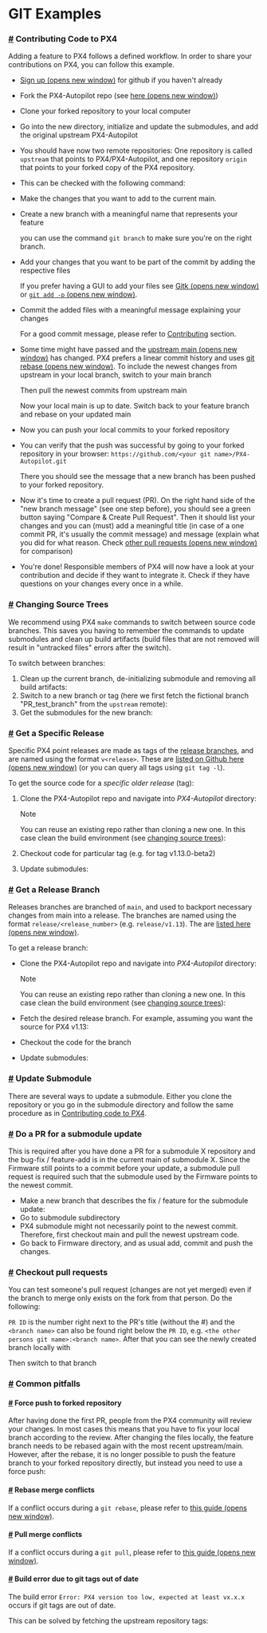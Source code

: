 # GIT Examples

### [#](broken-reference) Contributing Code to PX4 <a href="#contributing-code-to-px4" id="contributing-code-to-px4"></a>

Adding a feature to PX4 follows a defined workflow. In order to share your contributions on PX4, you can follow this example.

* [Sign up (opens new window)](https://github.com/join) for github if you haven't already
* Fork the PX4-Autopilot repo (see [here (opens new window)](https://docs.github.com/en/get-started/quickstart/fork-a-repo))
* Clone your forked repository to your local computer
* Go into the new directory, initialize and update the submodules, and add the original upstream PX4-Autopilot
* You should have now two remote repositories: One repository is called `upstream` that points to PX4/PX4-Autopilot, and one repository `origin` that points to your forked copy of the PX4 repository.
* This can be checked with the following command:
* Make the changes that you want to add to the current main.
*   Create a new branch with a meaningful name that represents your feature

    you can use the command `git branch` to make sure you're on the right branch.
*   Add your changes that you want to be part of the commit by adding the respective files

    If you prefer having a GUI to add your files see [Gitk (opens new window)](https://git-scm.com/book/en/v2/Git-in-Other-Environments-Graphical-Interfaces) or [`git add -p` (opens new window)](http://nuclearsquid.com/writings/git-add/).
*   Commit the added files with a meaningful message explaining your changes

    For a good commit message, please refer to [Contributing](.gitbook/assets/contribute) section.
*   Some time might have passed and the [upstream main (opens new window)](https://github.com/PX4/PX4-Autopilot.git) has changed. PX4 prefers a linear commit history and uses [git rebase (opens new window)](https://git-scm.com/book/en/v2/Git-Branching-Rebasing). To include the newest changes from upstream in your local branch, switch to your main branch

    Then pull the newest commits from upstream main

    Now your local main is up to date. Switch back to your feature branch and rebase on your updated main
* Now you can push your local commits to your forked repository
*   You can verify that the push was successful by going to your forked repository in your browser: `https://github.com/<your git name>/PX4-Autopilot.git`

    There you should see the message that a new branch has been pushed to your forked repository.
* Now it's time to create a pull request (PR). On the right hand side of the "new branch message" (see one step before), you should see a green button saying "Compare & Create Pull Request". Then it should list your changes and you can (must) add a meaningful title (in case of a one commit PR, it's usually the commit message) and message (explain what you did for what reason. Check [other pull requests (opens new window)](https://github.com/PX4/PX4-Autopilot/pulls) for comparison)
* You're done! Responsible members of PX4 will now have a look at your contribution and decide if they want to integrate it. Check if they have questions on your changes every once in a while.

### [#](broken-reference) Changing Source Trees <a href="#changing-source-trees" id="changing-source-trees"></a>

We recommend using PX4 `make` commands to switch between source code branches. This saves you having to remember the commands to update submodules and clean up build artifacts (build files that are not removed will result in "untracked files" errors after the switch).

To switch between branches:

1. Clean up the current branch, de-initializing submodule and removing all build artifacts:
2. Switch to a new branch or tag (here we first fetch the fictional branch "PR\_test\_branch" from the `upstream` remote):
3. Get the submodules for the new branch:

### [#](broken-reference) Get a Specific Release <a href="#get-a-specific-release" id="get-a-specific-release"></a>

Specific PX4 point releases are made as tags of the [release branches](broken-reference), and are named using the format `v<release>`. These are [listed on Github here (opens new window)](https://github.com/PX4/PX4-Autopilot/releases?q=release\&expanded=true) (or you can query all tags using `git tag -l`).

To get the source code for a _specific older release_ (tag):

1.  Clone the PX4-Autopilot repo and navigate into _PX4-Autopilot_ directory:

    Note

    You can reuse an existing repo rather than cloning a new one. In this case clean the build environment (see [changing source trees](broken-reference)):
2. Checkout code for particular tag (e.g. for tag v1.13.0-beta2)
3. Update submodules:

### [#](broken-reference) Get a Release Branch <a href="#get-a-release-branch" id="get-a-release-branch"></a>

Releases branches are branched of `main`, and used to backport necessary changes from main into a release. The branches are named using the format `release/<release_number>` (e.g. `release/v1.13`). The are [listed here (opens new window)](https://github.com/PX4/PX4-Autopilot/branches/all?query=release).

To get a release branch:

*   Clone the PX4-Autopilot repo and navigate into _PX4-Autopilot_ directory:

    Note

    You can reuse an existing repo rather than cloning a new one. In this case clean the build environment (see [changing source trees](broken-reference)):
* Fetch the desired release branch. For example, assuming you want the source for PX4 v1.13:
* Checkout the code for the branch
* Update submodules:

### [#](broken-reference) Update Submodule <a href="#update-submodule" id="update-submodule"></a>

There are several ways to update a submodule. Either you clone the repository or you go in the submodule directory and follow the same procedure as in [Contributing code to PX4](broken-reference).

### [#](broken-reference) Do a PR for a submodule update <a href="#do-a-pr-for-a-submodule-update" id="do-a-pr-for-a-submodule-update"></a>

This is required after you have done a PR for a submodule X repository and the bug-fix / feature-add is in the current main of submodule X. Since the Firmware still points to a commit before your update, a submodule pull request is required such that the submodule used by the Firmware points to the newest commit.

* Make a new branch that describes the fix / feature for the submodule update:
* Go to submodule subdirectory
* PX4 submodule might not necessarily point to the newest commit. Therefore, first checkout main and pull the newest upstream code.
* Go back to Firmware directory, and as usual add, commit and push the changes.

### [#](broken-reference) Checkout pull requests <a href="#checkout-pull-requests" id="checkout-pull-requests"></a>

You can test someone's pull request (changes are not yet merged) even if the branch to merge only exists on the fork from that person. Do the following:

`PR ID` is the number right next to the PR's title (without the #) and the `<branch name>` can also be found right below the `PR ID`, e.g. `<the other persons git name>:<branch name>`. After that you can see the newly created branch locally with

Then switch to that branch

### [#](broken-reference) Common pitfalls <a href="#common-pitfalls" id="common-pitfalls"></a>

#### [#](broken-reference) Force push to forked repository <a href="#force-push-to-forked-repository" id="force-push-to-forked-repository"></a>

After having done the first PR, people from the PX4 community will review your changes. In most cases this means that you have to fix your local branch according to the review. After changing the files locally, the feature branch needs to be rebased again with the most recent upstream/main. However, after the rebase, it is no longer possible to push the feature branch to your forked repository directly, but instead you need to use a force push:

#### [#](broken-reference) Rebase merge conflicts <a href="#rebase-merge-conflicts" id="rebase-merge-conflicts"></a>

If a conflict occurs during a `git rebase`, please refer to [this guide (opens new window)](https://docs.github.com/en/get-started/using-git/resolving-merge-conflicts-after-a-git-rebase).

#### [#](broken-reference) Pull merge conflicts <a href="#pull-merge-conflicts" id="pull-merge-conflicts"></a>

If a conflict occurs during a `git pull`, please refer to [this guide (opens new window)](https://help.github.com/articles/resolving-a-merge-conflict-using-the-command-line/#competing-line-change-merge-conflicts).

#### [#](broken-reference) Build error due to git tags out of date <a href="#build-error-due-to-git-tags-out-of-date" id="build-error-due-to-git-tags-out-of-date"></a>

The build error `Error: PX4 version too low, expected at least vx.x.x` occurs if git tags are out of date.

This can be solved by fetching the upstream repository tags:
